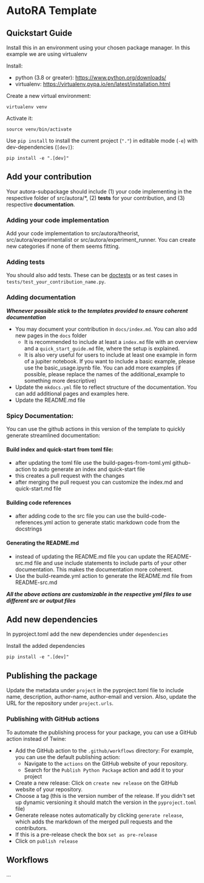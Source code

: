 # AutoRA Template

## Quickstart Guide

Install this in an environment using your chosen package manager. In this example we are using virtualenv

Install:
- python (3.8 or greater): https://www.python.org/downloads/
- virtualenv: https://virtualenv.pypa.io/en/latest/installation.html

Create a new virtual environment:
```shell
virtualenv venv
```

Activate it:
```shell
source venv/bin/activate
```

Use `pip install` to install the current project (`"."`) in editable mode (`-e`) with dev-dependencies (`[dev]`):
```shell
pip install -e ".[dev]"
```

## Add your contribution 
Your autora-subpackage should include (1) your code implementing in the respective folder of src/autora/*, 
(2) **tests** for your contribution, and (3) respective **documentation**.

### Adding your code implementation
Add your code implementation to src/autora/theorist, src/autora/experimentalist or src/autora/experiment_runner. You can create new categories if none of them seems fitting.

### Adding tests
You should also add tests. These can be [doctests](https://docs.python.org/3/library/doctest.html) or as test cases in `tests/test_your_contribution_name.py`. 

### Adding documentation
***Whenever possible stick to the templates provided to ensure coherent documentation***
- You may document your contribution in `docs/index.md`. You can also add new pages in the `docs` folder
  - It is recommended to include at least a `index.md` file with an overview and a `quick_start_guide.md` file, where the setup is explained.
  - It is also very useful for users to include at least one example in form of a jupiter notebook. If you want to include a basic example, please use the basic_usage.ipynb file. You can add more examples (if possible, please replace the names of the additional_example to something more descriptive)
- Update the `mkdocs.yml` file to reflect structure of the documentation. You can add additional pages and examples here.
- Update the README.md file 

### Spicy Documentation:

You can use the github actions in this version of the template to quickly generate streamlined documentation:
#### Build index and quick-start from toml file:
- after updating the toml file use the build-pages-from-toml.yml github-action to auto generate an index and quick-start file
- this creates a pull request with the changes
- after merging the pull request you can customize the index.md and quick-start.md file
#### Building code references
- after adding code to the src file you can use the build-code-references.yml action to generate static markdown code from the docstrings
#### Generating the README.md
- instead of updating the README.md file you can update the README-src.md file and use include statements to include parts of your other documentation. This makes the documentation more coherent.
- Use the build-reamde.yml action to generate the README.md file from README-src.md

***All the above actions are customizable in the respective yml files to use different src or output files***


## Add new dependencies 

In pyproject.toml add the new dependencies under `dependencies`

Install the added dependencies
```shell
pip install -e ".[dev]"
```

## Publishing the package

Update the metadata under `project` in the pyproject.toml file to include name, description, author-name, author-email and version.
Also, update the URL for the repository under `project.urls`.

### Publishing with GitHub actions
To automate the publishing process for your package, you can use a GitHub action instead of Twine:
- Add the GitHub action to the `.github/workflows` directory: For example, you can use the default publishing action:
  - Navigate to the `actions` on the GitHub website of your repository.
  - Search for the `Publish Python Package` action and add it to your project
- Create a new release: Click on `create new release` on the GitHub website of your repository.
- Choose a tag (this is the version number of the release. If you didn't set up dynamic versioning it should match the version in the `pyproject.toml` file)
- Generate release notes automatically by clicking `generate release`, which adds the markdown of the merged pull requests and the contributors.
- If this is a pre-release check the box `set as pre-release`
- Click on `publish release`

## Workflows
...
